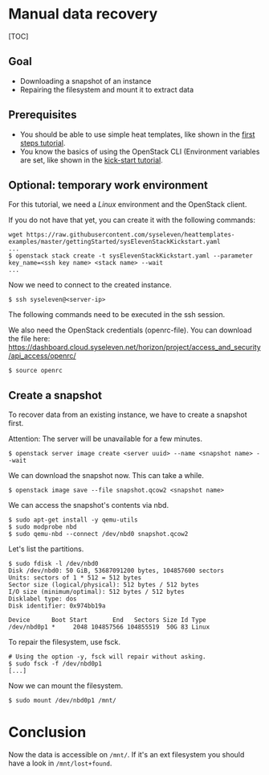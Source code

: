 # Manual data recovery

[TOC]

## Goal

* Downloading a snapshot of an instance
* Repairing the filesystem and mount it to extract data

## Prerequisites

* You should be able to use simple heat templates, like shown in the [first steps tutorial](01-firststeps/).
* You know the basics of using the OpenStack CLI (Environment variables are set, like shown in the [kick-start tutorial](02-kickstart/).

## Optional: temporary work environment

For this tutorial, we need a *Linux* environment and the OpenStack client.

If you do not have that yet, you can create it with the following commands:

```
wget https://raw.githubusercontent.com/syseleven/heattemplates-examples/master/gettingStarted/sysElevenStackKickstart.yaml
...
$ openstack stack create -t sysElevenStackKickstart.yaml --parameter key_name=<ssh key name> <stack name> --wait
...
```

Now we need to connect to the created instance.

```
$ ssh syseleven@<server-ip>
```

The following commands need to be executed in the ssh session.

We also need the OpenStack credentials (openrc-file).
You can download the file here: https://dashboard.cloud.syseleven.net/horizon/project/access_and_security/api_access/openrc/

```
$ source openrc
```

## Create a snapshot

To recover data from an existing instance, we have to create a snapshot first.

Attention: The server will be unavailable for a few minutes.

```
$ openstack server image create <server uuid> --name <snapshot name> --wait
```

We can download the snapshot now. This can take a while.

```
$ openstack image save --file snapshot.qcow2 <snapshot name>
```

We can access the snapshot's contents via nbd.

```
$ sudo apt-get install -y qemu-utils
$ sudo modprobe nbd
$ sudo qemu-nbd --connect /dev/nbd0 snapshot.qcow2
```

Let's list the partitions.

```
$ sudo fdisk -l /dev/nbd0
Disk /dev/nbd0: 50 GiB, 53687091200 bytes, 104857600 sectors
Units: sectors of 1 * 512 = 512 bytes
Sector size (logical/physical): 512 bytes / 512 bytes
I/O size (minimum/optimal): 512 bytes / 512 bytes
Disklabel type: dos
Disk identifier: 0x974bb19a

Device      Boot Start       End   Sectors Size Id Type
/dev/nbd0p1 *     2048 104857566 104855519  50G 83 Linux
```

To repair the filesystem, use fsck.

```
# Using the option -y, fsck will repair without asking.
$ sudo fsck -f /dev/nbd0p1
[...]
```

Now we can mount the filesystem.

```
$ sudo mount /dev/nbd0p1 /mnt/
```

# Conclusion

Now the data is accessible on `/mnt/`. If it's an ext filesystem you should have a look in `/mnt/lost+found`.